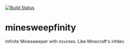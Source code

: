 [![Build Status](https://travis-ci.org/Inityx/minesweepfinity.png)](https://travis-ci.org/Inityx/minesweepfinity)

# minesweepfinity
Infinite Minesweeper with ncurses. Like Minecraft's infdev.
